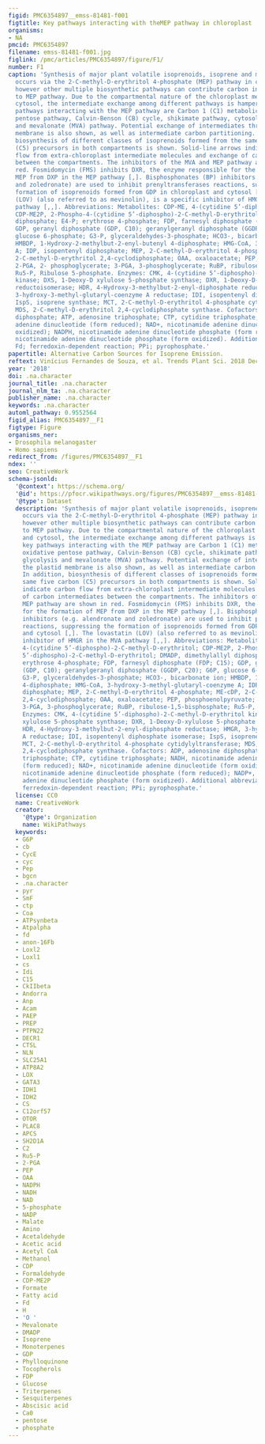 ```yaml
---
figid: PMC6354897__emss-81481-f001
figtitle: Key pathways interacting with theMEP pathway in chloroplast
organisms:
- NA
pmcid: PMC6354897
filename: emss-81481-f001.jpg
figlink: /pmc/articles/PMC6354897/figure/F1/
number: F1
caption: 'Synthesis of major plant volatile isoprenoids, isoprene and monoterpenes,
  occurs via the 2-C-methyl-D-erythritol 4-phosphate (MEP) pathway in chloroplast,
  however other multiple biosynthetic pathways can contribute carbon intermediates
  to MEP pathway. Due to the compartmental nature of the chloroplast metabolism and
  cytosol, the intermediate exchange among different pathways is hampered. The key
  pathways interacting with the MEP pathway are Carbon 1 (C1) metabolic pathway, oxidative
  pentose pathway, Calvin-Benson (CB) cycle, shikimate pathway, cytosolic glycolysis
  and mevalonate (MVA) pathway. Potential exchange of intermediates through the plastid
  membrane is also shown, as well as intermediate carbon partitioning. In addition,
  biosynthesis of different classes of isoprenoids formed from the same five carbon
  (C5) precursors in both compartments is shown. Solid-line arrows indicate carbon
  flow from extra-chloroplast intermediate molecules and exchange of carbon intermediates
  between the compartments. The inhibitors of the MVA and MEP pathway are shown in
  red. Fosmidomycin (FMS) inhibits DXR, the enzyme responsible for the formation of
  MEP from DXP in the MEP pathway [,]. Bisphosphonates (BP) inhibitors (e.g. alendronate
  and zoledronate) are used to inhibit prenyltransferases reactions, suppressing the
  formation of isoprenoids formed from GDP in chloroplast and cytosol [,]. The lovastatin
  (LOV) (also referred to as mevinolin), is a specific inhibitor of HMGR in the MVA
  pathway [,,]. Abbreviations: Metabolites: CDP-ME, 4-(cytidine 5’-diphospho)-2-C-methyl-D-erythritol;
  CDP-ME2P, 2-Phospho-4-(cytidine 5’-diphospho)-2-C-methyl-D-erythritol; DMADP, dimethylallyl
  diphosphate; E4-P; erythrose 4-phosphate; FDP, farnesyl diphosphate (FDP; C15);
  GDP, geranyl diphosphate (GDP, C10); geranylgeranyl diphosphate (GGDP, C20); G6P,
  glucose 6-phosphate; G3-P, glyceraldehydes-3-phosphate; HCO3-, bicarbonate ion;
  HMBDP, 1-Hydroxy-2-methylbut-2-enyl-butenyl 4-diphosphate; HMG-CoA, 3-hydroxy-3-methyl-glutaryl-coenzyme
  A; IDP, isopentenyl diphosphate; MEP, 2-C-methyl-D-erythritol 4-phosphate; ME-cDP,
  2-C-methyl-D-erythritol 2,4-cyclodiphosphate; OAA, oxaloacetate; PEP, phosphoenolpyruvate;
  2-PGA, 2- phosphoglycerate; 3-PGA, 3-phosphoglycerate; RuBP, ribulose-1,5-bisphosphate;
  Ru5-P, Ribulose 5-phosphate. Enzymes: CMK, 4-(cytidine 5’-diphospho)-2-C-methyl-D-erythritol
  kinase; DXS, 1-Deoxy-D xylulose 5-phosphate synthase; DXR, 1-Deoxy-D-xylulose 5-phosphate
  reductoisomerase; HDR, 4-Hydroxy-3-methylbut-2-enyl-diphosphate reductase; HMGR,
  3-hydroxy-3-methyl-glutaryl-coenzyme A reductase; IDI, isopentenyl diphosphate isomerase;
  IspS, isoprene synthase; MCT, 2-C-methyl-D-erythritol 4-phosphate cytidylyltransferase;
  MDS, 2-C-methyl-D-erythritol 2,4-cyclodiphosphate synthase. Cofactors: ADP, adenosine
  diphosphate; ATP, adenosine triphosphate; CTP, cytidine triphosphate; NADH, nicotinamide
  adenine dinucleotide (form reduced); NAD+, nicotinamide adenine dinucleotide (form
  oxidized); NADPH, nicotinamide adenine dinucleotide phosphate (form reduced); NADP+,
  nicotinamide adenine dinucleotide phosphate (form oxidized). Additional abbreviations:
  Fd; ferredoxin-dependent reaction; PPi; pyrophosphate.'
papertitle: Alternative Carbon Sources for Isoprene Emission.
reftext: Vinícius Fernandes de Souza, et al. Trends Plant Sci. 2018 Dec;23(12):1081-1101.
year: '2018'
doi: .na.character
journal_title: .na.character
journal_nlm_ta: .na.character
publisher_name: .na.character
keywords: .na.character
automl_pathway: 0.9552564
figid_alias: PMC6354897__F1
figtype: Figure
organisms_ner:
- Drosophila melanogaster
- Homo sapiens
redirect_from: /figures/PMC6354897__F1
ndex: ''
seo: CreativeWork
schema-jsonld:
  '@context': https://schema.org/
  '@id': https://pfocr.wikipathways.org/figures/PMC6354897__emss-81481-f001.html
  '@type': Dataset
  description: 'Synthesis of major plant volatile isoprenoids, isoprene and monoterpenes,
    occurs via the 2-C-methyl-D-erythritol 4-phosphate (MEP) pathway in chloroplast,
    however other multiple biosynthetic pathways can contribute carbon intermediates
    to MEP pathway. Due to the compartmental nature of the chloroplast metabolism
    and cytosol, the intermediate exchange among different pathways is hampered. The
    key pathways interacting with the MEP pathway are Carbon 1 (C1) metabolic pathway,
    oxidative pentose pathway, Calvin-Benson (CB) cycle, shikimate pathway, cytosolic
    glycolysis and mevalonate (MVA) pathway. Potential exchange of intermediates through
    the plastid membrane is also shown, as well as intermediate carbon partitioning.
    In addition, biosynthesis of different classes of isoprenoids formed from the
    same five carbon (C5) precursors in both compartments is shown. Solid-line arrows
    indicate carbon flow from extra-chloroplast intermediate molecules and exchange
    of carbon intermediates between the compartments. The inhibitors of the MVA and
    MEP pathway are shown in red. Fosmidomycin (FMS) inhibits DXR, the enzyme responsible
    for the formation of MEP from DXP in the MEP pathway [,]. Bisphosphonates (BP)
    inhibitors (e.g. alendronate and zoledronate) are used to inhibit prenyltransferases
    reactions, suppressing the formation of isoprenoids formed from GDP in chloroplast
    and cytosol [,]. The lovastatin (LOV) (also referred to as mevinolin), is a specific
    inhibitor of HMGR in the MVA pathway [,,]. Abbreviations: Metabolites: CDP-ME,
    4-(cytidine 5’-diphospho)-2-C-methyl-D-erythritol; CDP-ME2P, 2-Phospho-4-(cytidine
    5’-diphospho)-2-C-methyl-D-erythritol; DMADP, dimethylallyl diphosphate; E4-P;
    erythrose 4-phosphate; FDP, farnesyl diphosphate (FDP; C15); GDP, geranyl diphosphate
    (GDP, C10); geranylgeranyl diphosphate (GGDP, C20); G6P, glucose 6-phosphate;
    G3-P, glyceraldehydes-3-phosphate; HCO3-, bicarbonate ion; HMBDP, 1-Hydroxy-2-methylbut-2-enyl-butenyl
    4-diphosphate; HMG-CoA, 3-hydroxy-3-methyl-glutaryl-coenzyme A; IDP, isopentenyl
    diphosphate; MEP, 2-C-methyl-D-erythritol 4-phosphate; ME-cDP, 2-C-methyl-D-erythritol
    2,4-cyclodiphosphate; OAA, oxaloacetate; PEP, phosphoenolpyruvate; 2-PGA, 2- phosphoglycerate;
    3-PGA, 3-phosphoglycerate; RuBP, ribulose-1,5-bisphosphate; Ru5-P, Ribulose 5-phosphate.
    Enzymes: CMK, 4-(cytidine 5’-diphospho)-2-C-methyl-D-erythritol kinase; DXS, 1-Deoxy-D
    xylulose 5-phosphate synthase; DXR, 1-Deoxy-D-xylulose 5-phosphate reductoisomerase;
    HDR, 4-Hydroxy-3-methylbut-2-enyl-diphosphate reductase; HMGR, 3-hydroxy-3-methyl-glutaryl-coenzyme
    A reductase; IDI, isopentenyl diphosphate isomerase; IspS, isoprene synthase;
    MCT, 2-C-methyl-D-erythritol 4-phosphate cytidylyltransferase; MDS, 2-C-methyl-D-erythritol
    2,4-cyclodiphosphate synthase. Cofactors: ADP, adenosine diphosphate; ATP, adenosine
    triphosphate; CTP, cytidine triphosphate; NADH, nicotinamide adenine dinucleotide
    (form reduced); NAD+, nicotinamide adenine dinucleotide (form oxidized); NADPH,
    nicotinamide adenine dinucleotide phosphate (form reduced); NADP+, nicotinamide
    adenine dinucleotide phosphate (form oxidized). Additional abbreviations: Fd;
    ferredoxin-dependent reaction; PPi; pyrophosphate.'
  license: CC0
  name: CreativeWork
  creator:
    '@type': Organization
    name: WikiPathways
  keywords:
  - G6P
  - cb
  - CycE
  - cyc
  - Pep
  - bgcn
  - .na.character
  - pyr
  - SmF
  - ctp
  - Coa
  - ATPsynbeta
  - Atpalpha
  - fd
  - anon-16Fb
  - Loxl2
  - Loxl1
  - cs
  - Idi
  - C15
  - CkIIbeta
  - Andorra
  - Anp
  - Acam
  - PAEP
  - PREP
  - PTPN22
  - DECR1
  - CTSL
  - NLN
  - SLC25A1
  - ATP8A2
  - LOX
  - GATA3
  - IDH1
  - IDH2
  - CS
  - C12orf57
  - OTOR
  - PLAC8
  - APCS
  - SH2D1A
  - C2
  - Ru5-P
  - 2-PGA
  - PEP
  - OAA
  - NADPH
  - NADH
  - NAD
  - 5-phosphate
  - NADP
  - Malate
  - Amino
  - Acetaldehyde
  - Acetic acid
  - Acetyl CoA
  - Methanol
  - CDP
  - Formaldehyde
  - CDP-ME2P
  - Formate
  - Fatty acid
  - Fd
  - H
  - 'O '
  - Mevalonate
  - DMADP
  - Isoprene
  - Monoterpenes
  - GDP
  - Phylloquinone
  - Tocopherols
  - FDP
  - Glucose
  - Triterpenes
  - Sesquiterpenes
  - Abscisic acid
  - Ca0
  - pentose
  - phosphate
---
```

